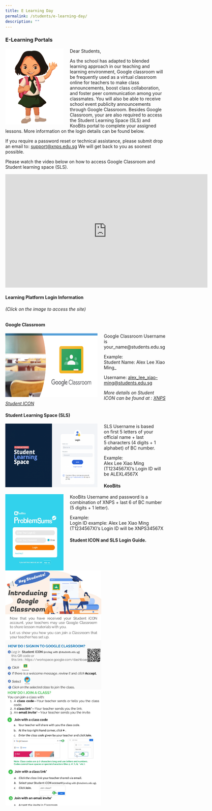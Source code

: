 ```yaml
---
title: E Learning Day
permalink: /students/e-learning-day/
description: ""
---
```

### E-Learning Portals 

<img src="/images/girl.png" style="width:183px;height:240px;margin-right:20px;" align = "left"> Dear Students,

As the school has adapted to blended learning approach in our teaching and learning environment,  Google classroom will be frequently used as a virtual classroom online for teachers to make class announcements, boost class collaboration, and foster peer communication among your classmates. You  will also be able to receive school event publicity announcements through Google Classroom. Besides Google Classroom, your are also required to access the Student Learning Space (SLS) and KooBits portal to complete your assigned lessons. More information on the login details can be found below.

If you require a password reset or technical assistance, please submit drop an email to: [support@xnps.edu.sg](http://support@xnps.edu.sg%20/) We will get back to you as soonest possible.

Please watch the video below on how to access Google Classroom and Student learning space (SLS).

<iframe width="636" height="357" src="https://www.youtube.com/embed/KkbS5f9EZPo" title="Google Classroom and SLS Tutorial for Parents" frameborder="0" allow="accelerometer; autoplay; clipboard-write; encrypted-media; gyroscope; picture-in-picture" allowfullscreen></iframe>

#### Learning Platform Login Information 
###### (Click on the image to access the site)


#### Google Classroom

<p><a href="https://classroom.google.com/?pli=1"><img  src="/images/lp1.png" style="width:290px;height:200px;margin-right:20px;" align = "left"></a></p>  Google Classroom Username is your_name@students.edu.sg


Example:  
Student Name: Alex Lee Xiao Ming_ 

Username: alex_lee_xiao-ming@students.edu.sg

_More details on Student ICON can be found at : [XNPS Student ICON](https://xingnanpri.moe.edu.sg/homepage-icon/students/student-icon)_

#### Student Learning Space (SLS)

<p><a href="https://vle.learning.moe.edu.sg/login"><img src="/images/lp2.png" style="width:290px;height:200px;margin-right:20px;" align = "left"></a></p> SLS Username is based on first 5 letters of your official name + last 5 characters (4 digits + 1 alphabet) of BC number.

  

 Example:  
Alex Lee Xiao Ming (T1234567X)’s Login ID will be ALEXL4567X


#### KooBits

<p><a href="https://vle.learning.moe.edu.sg/login"><img src="/images/lp3.png" style="width:183px;height:240px;margin-right:20px;" align = "left"></a></p> KooBits Username and password is a combination of XNPS + last 6 of BC number (5 digits + 1 letter).

 Example:  
Login ID example: Alex Lee Xiao Ming (T1234567X)’s Login ID will be XNPS34567X



#### Student ICON and SLS Login Guide.

<img src="/images/lp4.png" style="width:60%">